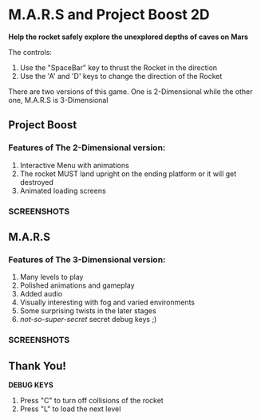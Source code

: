 # M.A.R.S and Project Boost 2D

**Help the rocket safely explore the unexplored depths of caves on Mars**

The controls:
1. Use the "SpaceBar" key to thrust the Rocket in the direction
2. Use the 'A' and 'D' keys to change the direction of the Rocket

There are two versions of this game. One is 2-Dimensional while the other one, M.A.R.S is 3-Dimensional

## Project Boost
### Features of The 2-Dimensional version:
1. Interactive Menu with animations
2. The rocket MUST land upright on the ending platform or it will get destroyed
3. Animated loading screens

### SCREENSHOTS

## M.A.R.S
### Features of The 3-Dimensional version:
1. Many levels to play
2. Polished animations and gameplay
3. Added audio
4. Visually interesting with fog and varied environments
5. Some surprising twists in the later stages
6. *not-so-super-secret* secret debug keys ;)

### SCREENSHOTS

## Thank You!

**DEBUG KEYS**
1. Press "C" to turn off collisions of the rocket
2. Press "L" to load the next level
